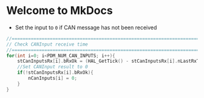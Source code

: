 # Welcome to MkDocs

* Set the input to `0` if CAN message has not been received

``` c linenums="609" hl_lines="7 8"
//=====================================================================================================
// Check CANInput receive time
//=====================================================================================================
for(int i=0; i<PDM_NUM_CAN_INPUTS; i++){
    stCanInputsRx[i].bRxOk = (HAL_GetTick() - stCanInputsRx[i].nLastRxTime) < stCanInputsRx[i].nRxMaxTime;
    //Set CANInput result to 0
    if(!stCanInputsRx[i].bRxOk){
        nCanInputs[i] = 0;
    }
}
```
